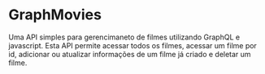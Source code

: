 # GraphMovies

Uma API simples para gerencimaneto de filmes utilizando GraphQL e javascript.
Esta API permite acessar todos os filmes, acessar um filme por id, adicionar ou atualizar informações de um filme já criado e deletar um filme.
